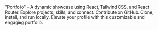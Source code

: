 "Portfolio" - A dynamic showcase using React, Tailwind CSS, and React Router. Explore projects, skills, and connect. Contribute on GitHub. Clone, install, and run locally. Elevate your profile with this customizable and engaging portfolio.
